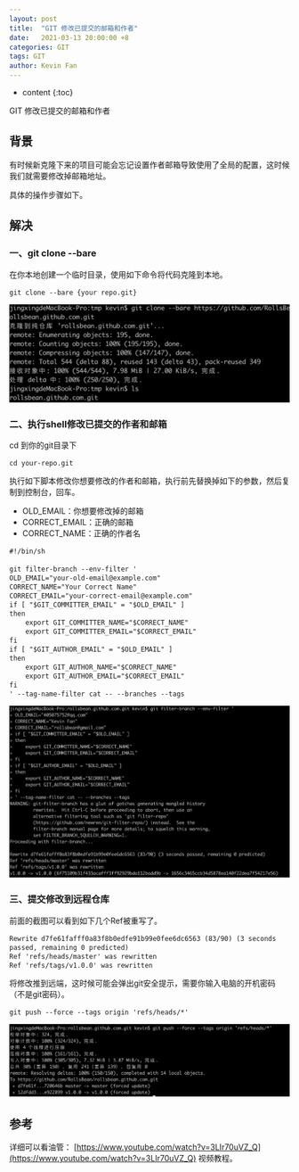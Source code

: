 ```yaml
---
layout: post
title:  "GIT 修改已提交的邮箱和作者"
date:   2021-03-13 20:00:00 +8
categories: GIT
tags: GIT
author: Kevin Fan
---
```


* content
  {:toc}

GIT 修改已提交的邮箱和作者
<!-- more -->

## 背景

有时候新克隆下来的项目可能会忘记设置作者邮箱导致使用了全局的配置，这时候我们就需要修改掉邮箱地址。

具体的操作步骤如下。

## 解决

### 一、git clone --bare

在你本地创建一个临时目录，使用如下命令将代码克隆到本地。
```shell script
git clone --bare {your repo.git}
```

![git clone](../images/git/git%20clone.jpg)

### 二、执行shell修改已提交的作者和邮箱

cd 到你的git目录下

```shell script
cd your-repo.git
```

执行如下脚本修改你想要修改的作者和邮箱，执行前先替换掉如下的参数，然后复制到控制台，回车。

* OLD_EMAIL：你想要修改掉的邮箱
* CORRECT_EMAIL：正确的邮箱
* CORRECT_NAME：正确的作者名

```shell script
#!/bin/sh

git filter-branch --env-filter '
OLD_EMAIL="your-old-email@example.com"
CORRECT_NAME="Your Correct Name"
CORRECT_EMAIL="your-correct-email@example.com"
if [ "$GIT_COMMITTER_EMAIL" = "$OLD_EMAIL" ]
then
    export GIT_COMMITTER_NAME="$CORRECT_NAME"
    export GIT_COMMITTER_EMAIL="$CORRECT_EMAIL"
fi
if [ "$GIT_AUTHOR_EMAIL" = "$OLD_EMAIL" ]
then
    export GIT_AUTHOR_NAME="$CORRECT_NAME"
    export GIT_AUTHOR_EMAIL="$CORRECT_EMAIL"
fi
' --tag-name-filter cat -- --branches --tags
```

![git shell to replace](../images/git/git%20shell%20to%20replace.jpg)

### 三、提交修改到远程仓库

前面的截图可以看到如下几个Ref被重写了。

```shell script
Rewrite d7fe61fafff0a83f8b0edfe91b99e0fee6dc6563 (83/90) (3 seconds passed, remaining 0 predicted)
Ref 'refs/heads/master' was rewritten
Ref 'refs/tags/v1.0.0' was rewritten
```

将修改推到远端，这时候可能会弹出git安全提示，需要你输入电脑的开机密码（不是git密码）。

```shell script
git push --force --tags origin 'refs/heads/*'
```

![git push --force](../images/git/git-push-force.jpg)

## 参考

详细可以看油管： [https://www.youtube.com/watch?v=3LIr70uVZ_Q](https://www.youtube.com/watch?v=3LIr70uVZ_Q) 视频教程。
